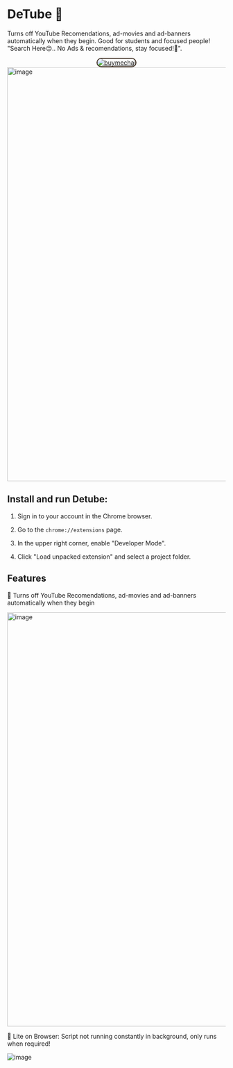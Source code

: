 # DeTube 🎯

Turns off YouTube Recomendations, ad-movies and ad-banners automatically when they begin. Good for students and focused people! "Search Here😌.. No Ads & recomendations, stay focused!🎯".

<div style="text-align:center;width: 100%;"><div class="on-the-fly-behavior"><a href="https://getmechai.vercel.app/link.html?vpa=8708063057@upi&nm=HiteshChawla&amt=100" target="_blank"><img style="border: 2px solid #3e2e21;border-radius: 20px;" src="https://i.ibb.co/Xkdj83y/image-2.png" alt="buymechai" border="0"></a></div></div>

<img width="952" alt="image" src="https://user-images.githubusercontent.com/65300791/185728538-16e858ab-69c8-437c-a144-92d6e007ffb5.png">

## Install and run Detube:

1. Sign in to your account in the Chrome browser.

2. Go to the ``chrome://extensions`` page.

3. In the upper right corner, enable "Developer Mode".

4. Click "Load unpacked extension" and select a project folder.

## Features 

🎯 Turns off YouTube Recomendations, ad-movies and ad-banners automatically when they begin

<img width="952" alt="image" src="https://user-images.githubusercontent.com/65300791/185728609-97b3adea-c496-452c-bf4a-b1e7840dbee7.png">


🎯 Lite on Browser: Script not running constantly in background, only runs when required!

![image](https://user-images.githubusercontent.com/65300791/185728496-d3399109-244b-40bc-8aaa-7a94b372ce07.png)


